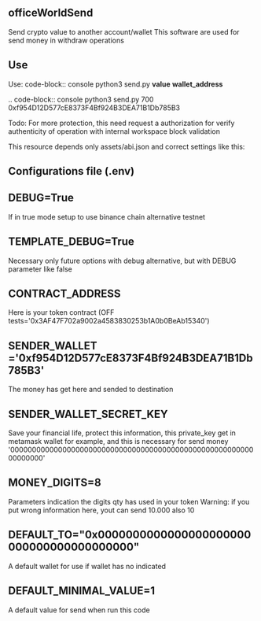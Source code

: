 ## officeWorldSend

Send crypto value to another account/wallet
This software are used for send money in withdraw operations

## Use
Use:
        code-block:: console
    python3 send.py **value** **wallet_address**

.. code-block:: console
    python3 send.py 700 0xf954D12D577cE8373F4Bf924B3DEA71B1Db785B3

Todo: For more protection, this need request a authorization for verify authenticity of operation with internal workspace block validation

This resource depends only assets/abi.json and correct settings like this:

## Configurations file (.env)

DEBUG=True
----------
If in true mode setup to use binance chain alternative testnet

TEMPLATE_DEBUG=True
-------------------
Necessary only future options with debug alternative, but with DEBUG parameter like false

CONTRACT_ADDRESS
----------------
Here is your token contract (OFF tests='0x3AF47F702a9002a4583830253b1A0b0BeAb15340')

SENDER_WALLET ='0xf954D12D577cE8373F4Bf924B3DEA71B1Db785B3'
-----------------------------------------------------------
The money has get here and sended to destination

SENDER_WALLET_SECRET_KEY
------------------------
Save your financial life, protect this information, this private_key
get in metamask wallet for example, and this is necessary for send money
'0000000000000000000000000000000000000000000000000000000000000000'

MONEY_DIGITS=8
--------------
Parameters indication the digits qty has used in your token
Warning: if you put wrong information here, yout can send 10.000 also 10

DEFAULT_TO="0x0000000000000000000000000000000000000000"
---------------------------------------------------------
A default wallet for use if wallet has no indicated

DEFAULT_MINIMAL_VALUE=1
-----------------------
A default value for send when run this code

